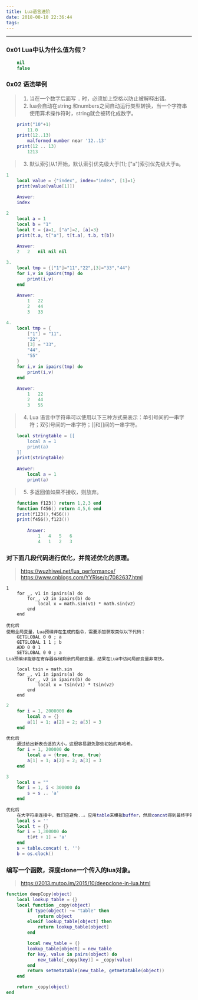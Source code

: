 ```yaml
---
title: Lua语言进阶
date: 2018-08-10 22:36:44
tags:
---
```


---

### 0x01 Lua中认为什么值为假？
```lua
    nil
    false
```

### 0x02 语法举例
> 1. 当在一个数字后面写 .. 时，必须加上空格以防止被解释出错。
> 2. lua会自动在string 和numbers之间自动运行类型转换，当一个字符串使用算术操作符时，string就会被转化成数字。

```lua
    print("10"+1)  
        11.0
    print(12..13)  
        malformed number near '12..13'
    print(12 .. 13)
        1213
```

> 3. 默认索引从1开始，默认索引优先级大于[1]; ["a"]索引优先级大于a。
```lua
1
    local value = {"index", index="index", [1]=1}
    print(value[value[1]])
    
    Answer:
    index

2
    local a = 1  
    local b = "1"  
    local t = {a=1, ["a"]=2, [a]=3}  
    print(t.a, t["a"], t[t.a], t.b, t[b])  
    
    Answer:
    2   2   nil nil nil

3.
    local tmp = {["1"]="11","22",[3]="33","44"}
    for i,v in ipairs(tmp) do
        print(i,v)
    end
    
    Answer:
        1   22
        2   44
        3   33

4.
    local tmp = {
        ["1"] = "11",
        "22",
        [3] = "33",
        "44",
        "55"
    }  
    for i,v in ipairs(tmp) do
        print(i,v)
    end
    
    Answer:
        1   22
        2   44
        3   55
```

> 4. Lua 语言中字符串可以使用以下三种方式来表示：单引号间的一串字符；双引号间的一串字符；[[和]]间的一串字符。
```lua
    local stringtable = [[  
        local a = 1  
        print(a)  
    ]]  
    print(stringtable)  
    
    Answer:
        local a = 1
        print(a)
```

> 5. 多返回值如果不接收，则放弃。
```lua
    function f123() return 1,2,3 end
    function f456() return 4,5,6 end
    print(f123(),f456())
    print(f456(),f123())
        
        Answer:
            1   4   5   6
            4   1   2   3
```

### 对下面几段代码进行优化，并简述优化的原理。
> https://wuzhiwei.net/lua_performance/
> https://www.cnblogs.com/YYRise/p/7082637.html
```
1
    for _, v1 in ipairs(a) do
        for_, v2 in ipairs(b) do
            local x = math.sin(v1) * math.sin(v2)
        end
    end

优化后
使用全局变量，Lua预编译在生成的指令，需要添加获取类似以下代码：
    GETGLOBAL 0 0 ; a
    GETGLOBAL 1 1 ; b
    ADD 0 0 1
    SETGLOBAL 0 0 ; a
Lua预编译能够在寄存器存储剩余的局部变量，结果在Lua中访问局部变量非常快。

    local tsin = math.sin
    for _, v1 in ipairs(a) do
        for_, v2 in ipairs(b) do
            local x = tsin(v1) * tsin(v2)
        end
    end
```

```lua
2
    for i = 1, 2000000 do 
        local a = {}
        a[1] = 1; a[2] = 2; a[3] = 3
    end
    
优化后
    通过给出新表合适的大小，这很容易避免那些初始的再哈希。
    for i = 1, 200000 do
        local a = {true, true, true}
        a[1] = 1; a[2] = 2; a[3] = 3
    end
```

```lua
3
    local s = ""
    for i = 1, i < 300000 do 
        s = s .. 'a'
    end
    
优化后
    在大字符串连接中，我们应避免..。应用table来模拟buffer，然后concat得到最终字符串。
    local s = ''
    local t = {}
    for i = 1,300000 do
        t[#t + 1] = 'a'
    end
    s = table.concat( t, '')
    b = os.clock()
```

### 编写一个函数，深度clone一个传入的lua对象。
> https://2013.mutoo.im/2015/10/deepclone-in-lua.html
```lua
function deepCopy(object)
    local lookup_table = {}
    local function _copy(object)
        if type(object) ~= "table" then
            return object
        elseif lookup_table[object] then
            return lookup_table[object]
        end

        local new_table = {}
        lookup_table[object] = new_table
        for key, value in pairs(object) do
            new_table[_copy(key)] = _copy(value)
        end
        return setmetatable(new_table, getmetatable(object))
    end

    return _copy(object)
end

```